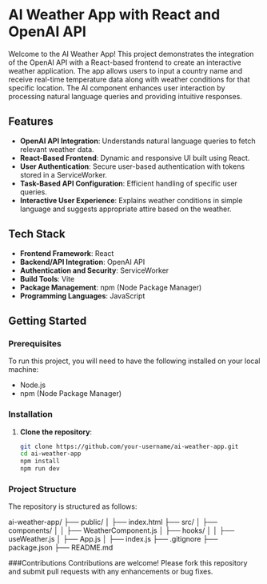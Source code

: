 # AI Weather App with React and OpenAI API

Welcome to the AI Weather App! This project demonstrates the integration of the OpenAI API with a React-based frontend to create an interactive weather application. The app allows users to input a country name and receive real-time temperature data along with weather conditions for that specific location. The AI component enhances user interaction by processing natural language queries and providing intuitive responses.

## Features

- **OpenAI API Integration**: Understands natural language queries to fetch relevant weather data.
- **React-Based Frontend**: Dynamic and responsive UI built using React.
- **User Authentication**: Secure user-based authentication with tokens stored in a ServiceWorker.
- **Task-Based API Configuration**: Efficient handling of specific user queries.
- **Interactive User Experience**: Explains weather conditions in simple language and suggests appropriate attire based on the weather.

## Tech Stack

- **Frontend Framework**: React
- **Backend/API Integration**: OpenAI API
- **Authentication and Security**: ServiceWorker
- **Build Tools**: Vite
- **Package Management**: npm (Node Package Manager)
- **Programming Languages**: JavaScript


## Getting Started

### Prerequisites

To run this project, you will need to have the following installed on your local machine:

- Node.js
- npm (Node Package Manager)

### Installation

1. **Clone the repository**:
   ```bash
   git clone https://github.com/your-username/ai-weather-app.git
   cd ai-weather-app
   npm install
   npm run dev

   
 ### Project Structure

 
  The repository is structured as follows:

ai-weather-app/
├── public/
│   ├── index.html
├── src/
│   ├── components/
│   │   ├── WeatherComponent.js
│   ├── hooks/
│   │   ├── useWeather.js
│   ├── App.js
│   ├── index.js
├── .gitignore
├── package.json
├── README.md


###Contributions
Contributions are welcome! Please fork this repository and submit pull requests with any enhancements or bug fixes.



